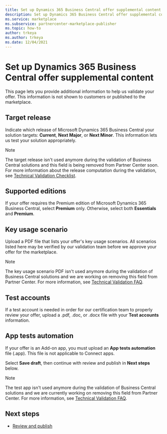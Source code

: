 ```yaml
---
title: Set up Dynamics 365 Business Central offer supplemental content on Microsoft AppSource
description: Set up Dynamics 365 Business Central offer supplemental content on Microsoft AppSource (Azure Marketplace).
ms.service: marketplace 
ms.subservice: partnercenter-marketplace-publisher
ms.topic: how-to
author: trkeya
ms.author: trkeya
ms.date: 12/04/2021
---
```


# Set up Dynamics 365 Business Central offer supplemental content

This page lets you provide additional information to help us validate your offer. This information is not shown to customers or published to the marketplace.

## Target release

Indicate which release of Microsoft Dynamics 365 Business Central your solution targets: **Current**, **Next Major**, or **Next Minor**. This information lets us test your solution appropriately.

> [!NOTE]
> The target release isn't used anymore during the validation of Business Central solutions and this field is being removed from Partner Center soon. For more information about the release computation during the validation, see [Technical Validation Checklist](/dynamics365/business-central/dev-itpro/developer/devenv-checklist-submission).

## Supported editions

If your offer requires the Premium edition of Microsoft Dynamics 365 Business Central, select **Premium** only. Otherwise, select both **Essentials** and **Premium**.

## Key usage scenario

Upload a PDF file that lists your offer's key usage scenarios. All scenarios listed here may be verified by our validation team before we approve your offer for the marketplace.

> [!NOTE]
> The key usage scenario PDF isn't used anymore during the validation of Business Central solutions and we are working on removing this field from Partner Center. For more information, see [Technical Validation FAQ](/dynamics365/business-central/dev-itpro/developer/devenv-checklist-submission-faq).

## Test accounts

If a test account is needed in order for our certification team to properly review your offer, upload a .pdf, .doc, or .docx file with your **Test accounts** information.

## App tests automation

If your offer is an Add-on app, you must upload an **App tests automation** file (.app). This file is not applicable to Connect apps.

Select **Save draft**, then continue with review and publish in **Next steps** below.

> [!NOTE]
> The test app isn't used anymore during the validation of Business Central solutions and we are currently working on removing this field from Partner Center. For more information, see [Technical Validation FAQ](/dynamics365/business-central/dev-itpro/developer/devenv-checklist-submission-faq).

## Next steps

- [Review and publish](dynamics-365-review-publish.md)
